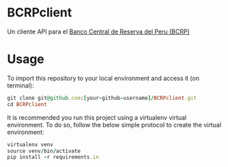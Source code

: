 # BCRPclient

Un cliente API para el [Banco Central de Reserva del Peru (BCRP)](https://www.bcrp.gob.pe/)

# Usage

To import this repository to your local environment and access it (on terminal):

```ruby
git clone git@github.com:[your-github-username]/BCRPclient.git
cd BCRPclient
```

It is recommended you run this project using a virtualenv virtual environment. To do so, follow the below simple protocol to create the virtual environment:

```ruby
virtualenv venv
source venv/bin/activate
pip install -r requirements.in
```
